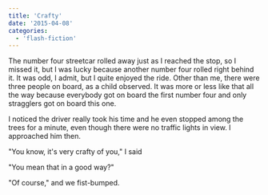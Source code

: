 ```yaml
---
title: 'Crafty'
date: '2015-04-08'
categories:
  - 'flash-fiction'
---
```


The number four streetcar rolled away just as I reached the stop, so I missed
it, but I was lucky because another number four rolled right behind it. It was
odd, I admit, but I quite enjoyed the ride. Other than me, there were three
people on board, as a child observed. It was more or less like that all the way
because everybody got on board the first number four and only stragglers got on
board this one.

I noticed the driver really took his time and he even stopped among the trees
for a minute, even though there were no traffic lights in view. I approached him
then.

"You know, it's very crafty of you," I said

"You mean that in a good way?"

"Of course," and we fist-bumped.
